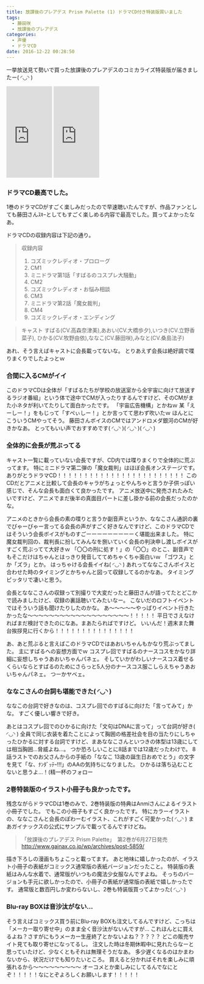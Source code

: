 ```yaml
---
title: 放課後のプレアデス Prism Palette (1) ドラマCD付き特装版買いました
tags:
  - 藤田咲
  - 放課後のプレアデス
categories:
  - 声優
  - ドラマCD
date: 2016-12-22 00:28:50
---
```



一挙放送見て勢いで買った放課後のプレアデスのコミカライズ特装版が届きましたー( ◜◡◝ )

<iframe src="http://rcm-fe.amazon-adsystem.com/e/cm?lt1=_blank&bc1=000000&IS2=1&npa=1&bg1=FFFFFF&fc1=000000&lc1=0000FF&t=shiraki01-22&o=9&p=8&l=as1&m=amazon&f=ifr&ref=qf_sp_asin_til&asins=4758064997" style="width:120px;height:240px;" scrolling="no" marginwidth="0" marginheight="0" frameborder="0"></iframe>

<iframe src="http://rcm-fe.amazon-adsystem.com/e/cm?lt1=_blank&bc1=000000&IS2=1&npa=1&bg1=FFFFFF&fc1=000000&lc1=0000FF&t=shiraki01-22&o=9&p=8&l=as1&m=amazon&f=ifr&ref=qf_sp_asin_til&asins=4758065837" style="width:120px;height:240px;" scrolling="no" marginwidth="0" marginheight="0" frameborder="0"></iframe>

### ドラマCD最高でした。

1巻のドラマCDがすごく楽しみだったので早速聴いたんですが、作品ファンとしても藤田さんｽｷｰとしてもすごく楽しめる内容で最高でした。買ってよかったなあ。

ドラマCDの収録内容は下記の通り。

> 収録内容
> 1. コズミックレディオ・プロローグ
> 2. CM1
> 3. ミニドラマ第1話「すばるのコスプレ大騒動」
> 4. CM2
> 5. コズミックレディオ・お悩み相談
> 6. CM3
> 7. ミニドラマ第2話「魔女裁判」
> 8. CM4
> 9. コズミックレディオ・エンディング

> キャスト
> すばる(CV.高森奈津美),あおい(CV.大橋歩夕),いつき(CV.立野香菜子),
> ひかる(CV.牧野由依),ななこ(CV.藤田咲),みなと(CV.桑島法子)

あれ、そう言えばキャストに会長載ってないな。
とりあえず会長は絶好調で喋りまくりでしたよっとｗ

### 合間に入るCMがイイ

このドラマCDは全体が「すばるたちが学校の放送室から全宇宙に向けて放送するラジオ番組」という体で途中でCMが入ったりするんですけど、そのCMがまた小ネタが利いてたりして面白かったです。
「宇宙広告機構」とかねｗ
某「えーしー！」をもじって「すぺぃしー！」とか言ってて思わず吹いたｗ
ほんとにこういうCMやってそう。
藤田さんボイスのCMではアンドロメダ銀河のCMが好きかなあ。
とってもいい声でおすすめです( ◜◡◝ )( ◜◡◝ )( ◜◡◝ )

### 全体的に会長が荒ぶってる

キャスト一覧に載っていない会長ですが、CD内では喋りまくりで全体的に荒ぶってます。
特にミニドラマ第二弾の「魔女裁判」はほぼ会長オンステージです。ありがとうドラマCD！！！！！！！！！！！！！！！！！！！！！！！！
このCDだとアニメと比較して会長のキャラがちょっとやんちゃと言うか子供っぽい感じで、そんな会長も面白くて良かったです。
アニメ放送中に発売されたみたいですけど、アニメでまだ後半の真面目パートに差し掛かる前の会長だったのかな。

アニメのときから会長の素の喋りと言うか副音声というか、ななこさん通訳の裏でぴゃーぴゃー言ってる会長の声がすごく好きなんですけど、このドラマCDではそういう会長ボイスがものすごーーーーーーーーーく堪能出来ました。
特に魔女裁判回の、裁判長に扮してみんなを捌いていく会長の判決申し渡しボイスがすごく荒ぶってて大好きｗ
「〇〇の刑に処す！」の「〇〇」のとこ、副音声でもそこだけはちゃんとはっきり発音しててめちゃくちゃ面白いｗ
「ゴワス」とか「ズラ」とか。
はっちゃける会長イイね( ◜◡◝ )
あれってななこさんボイスと合わせた時のタイミングとかちゃんと図って収録してるのかなあ。
タイミングピッタリで凄いと思う。

会長とななこさんの収録って別撮りで大変だったと藤田さんが語ってたとどこかで読みましたけど、収録の裏話聴いてみたいなー。
こないだのロフトイベントではそういう話も聞けたりしたのかな。
あ～～～～～やっぱりイベント行きたかったな～～～～～～～～～～～～～～～～～～～！！！！！
平日でさえなければまだ検討できたのになあ。まあたらればですけど。
いいんだ！週末また舞台挨拶見に行くから！！！！！！！！！！！！！！！

あ、あと荒ぶると言えばこのドラマCDではあおいちゃんもかなり荒ぶってました。
主にすばるへの妄想方面でｗ
コスプレ回ですばるのナースコスをかなり詳細に妄想しちゃうあおいちゃんパネェ。
そしていかがわしいナースコス着せるくらいならとすばるのためにさらっと5人分のナースコス服こしらえちゃうあおいちゃんパネェ。
つーかヤベェ。

### ななこさんの台詞も堪能できた( ◜◡◝ )

ななこの台詞で好きなのは、コスプレ回でのすばるに向けた「言ってみて」かな。
すごく優しい響きで好き。

あとはコスプレ回でのひかるに向けた「文句はDNAに言って」って台詞が好き( ◜◡◝ )
全員で同じ衣装を着たことによって胸囲の格差社会を目の当たりにしちゃったひかるに対する台詞ですけど、まあななこさんといつきの体型は13歳にしては相当胸囲…脅威よね…。
つか恐ろしいことに8話までは12歳だったわけで。
8話ラストでのお父さんからの手紙の「ななこ 13歳の誕生日おめでとう」の文字を見て「な、ﾅﾝﾀﾞｯﾃｰ!!!」のAAの気持ちになりました。
ひかるは落ち込むことないと思うよ…！(精一杯のフォロー

### 2巻特装版のイラスト小冊子も良かったです。

残念ながらドラマCDは1巻のみで、2巻特装版の特典はAnmiさんによるイラスト小冊子でした。
でもこの小冊子もすごく良かったです。
特にカラーイラストの、ななこさんと会長のぽわーむイラスト、これがすごく可愛かった( ◜◡◝ )
まあガイナックスの公式にサンプルで載ってるんですけどね。

> 「放課後のプレアデス Prism Palette」　第2巻が6月27日発売
> http://www.gainax.co.jp/wp/archives/post-5859/

描き下ろしの漫画もちょこっと載ってます。
あと地味に嬉しかったのが、イラスト小冊子の表紙がコミックス通常版の表紙バージョンだったこと。
特装版の表紙はみんな水着で、通常版がいつもの魔法少女服なんですよね。
そっちのバージョンも手元に欲しかったので、小冊子の表紙が通常版の表紙で嬉しかったです。
通常版と数百円しか変わらないし、2巻も特装版買ってよかった( ◜◡◝ )

### Blu-ray BOXは音沙汰がない…

そう言えばコミックス買う前にBlu-ray BOXも注文してるんですけど、こっちは「メーカー取り寄せ中」のまま全く音沙汰がないんですが…
これほんとに買えるよね？さすがにもうメーカー生産終了とかないよね？？？？？
どこの販売サイト見ても取り寄せになってるし。
注文した時は冬期休暇中に見れたらなーと思っていたけど、少なくともそれは無理そうだなあ。
多少遅くなるのはかまわないから、状況だけでも知りたいところ。
買えると分かればそれを楽しみに頑張れるから～～～～～～～～～
オーコメとか楽しみにしてるんでなにとぞ！！！！！なにとぞよろしくお願いします！！！！！
